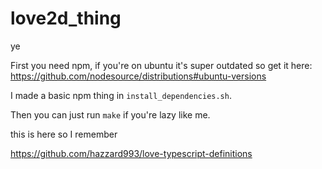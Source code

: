 # love2d_thing
 ye

First you need npm, if you're on ubuntu it's super outdated so get it here: https://github.com/nodesource/distributions#ubuntu-versions

I made a basic npm thing in ``install_dependencies.sh``.

Then you can just run ``make`` if you're lazy like me.

this is here so I remember

https://github.com/hazzard993/love-typescript-definitions